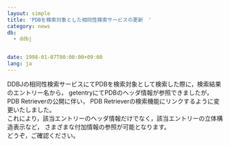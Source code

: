 ```yaml
---
layout: simple
title: 'PDBを検索対象とした相同性検索サービスの更新　'
category: news
db:
  - ddbj


date: 1998-01-07T00:00:00+09:00
lang: ja
---
```


DDBJの相同性検索サービスにてPDBを検索対象として検索した際に，検索結果のエントリー名から， getentryにてPDBのヘッダ情報が参照できましたが，PDB Retrieverの公開に伴い， PDB Retrieverの検索機能にリンクするように変更いたしました。<br>これにより，該当エントリーのヘッダ情報だけでなく，該当エントリーの立体構造表示など， さまざまな付加情報の参照が可能となります。<br>どうぞ，ご確認ください。
